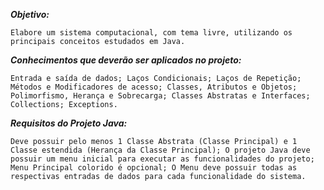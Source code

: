 **_Objetivo:_**


`Elabore um sistema computacional, com tema livre, utilizando os principais conceitos estudados em Java.`


_**Conhecimentos que deverão ser aplicados no projeto:**_


`Entrada e saída de dados;
Laços Condicionais;
Laços de Repetição;
Métodos e Modificadores de acesso;
Classes, Atributos e Objetos;
Polimorfismo, Herança e Sobrecarga;
Classes Abstratas e Interfaces;
Collections;
Exceptions.`

**_Requisitos do Projeto Java:_**

`Deve possuir pelo menos 1 Classe Abstrata (Classe Principal) e 1 Classe estendida (Herança da Classe Principal);
O projeto Java deve possuir um menu inicial para executar as funcionalidades do projeto;
Menu Principal colorido é opcional;
O Menu deve possuir todas as respectivas entradas de dados para cada funcionalidade do sistema.`
